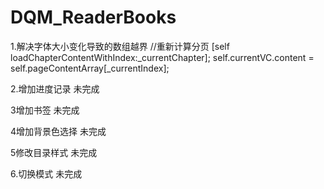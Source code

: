 # DQM_ReaderBooks

1.解决字体大小变化导致的数组越界
//重新计算分页
  [self loadChapterContentWithIndex:_currentChapter];
  self.currentVC.content = self.pageContentArray[_currentIndex];
  
  2.增加进度记录  未完成
  
  
  3增加书签    未完成
  
  
  4增加背景色选择  未完成
  
  
  5修改目录样式  未完成
  
  6.切换模式  未完成
  
  
